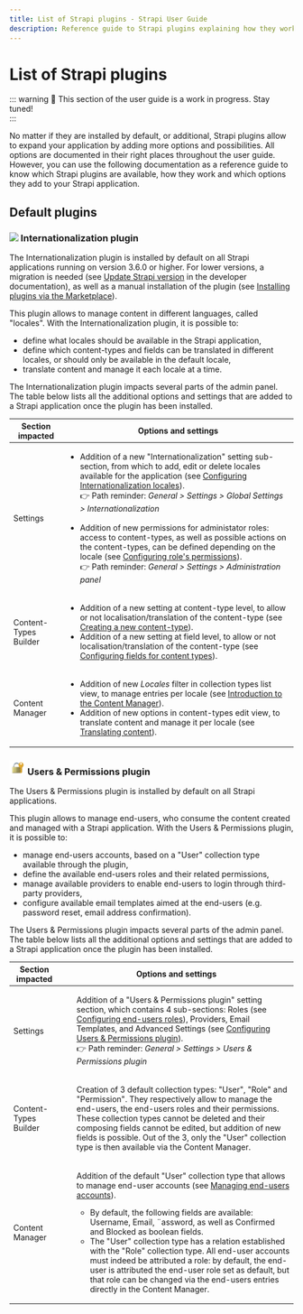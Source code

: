 ```yaml
---
title: List of Strapi plugins - Strapi User Guide
description: Reference guide to Strapi plugins explaining how they work and how they expand a Strapi application
---
```


# List of Strapi plugins

::: warning 🚧 This section of the user guide is a work in progress. Stay tuned!
<br>
:::

No matter if they are installed by default, or additional, Strapi plugins allow to expand your application by adding more options and possibilities. All options are documented in their right places throughout the user guide. However, you can use the following documentation as a reference guide to know which Strapi plugins are available, how they work and which options they add to your Strapi application.

## Default plugins

### <img width="28" src="../assets/plugins/icon_i18n-plugin.png"> Internationalization plugin

The Internationalization plugin is installed by default on all Strapi applications running on version 3.6.0 or higher. For lower versions, a migration is needed (see [Update Strapi version](https://strapi.io/documentation/developer-docs/latest/update-migration-guides/update-version.html) in the developer documentation), as well as a manual installation of the plugin (see [Installing plugins via the Marketplace](installing-plugins-via-marketplace.md)).

This plugin allows to manage content in different languages, called "locales". With the Internationalization plugin, it is possible to:

- define what locales should be available in the Strapi application,
- define which content-types and fields can be translated in different locales, or should only be available in the default locale,
- translate content and manage it each locale at a time.

The Internationalization plugin impacts several parts of the admin panel. The table below lists all the additional options and settings that are added to a Strapi application once the plugin has been installed.

| Section impacted | Options and settings                                                                                    |
|------------------|---------------------------------------------------------------------------------------------------------|
| Settings         | <ul><li>Addition of a new "Internationalization" setting sub-section, from which to add, edit or delete locales available for the application (see [Configuring Internationalization locales](../settings/managing-global-settings.md#configuring-internationalization-locales)). <br> 👉 Path reminder: *General > Settings > Global Settings > Internationalization* </li> <br> <li>Addition of new permissions for administator roles: access to content-types, as well as possible actions on the content-types, can be defined depending on the locale (see [Configuring role's permissions](/user-docs/latest/users-roles-permissions/configuring-administrator-roles.md#configuring-role-s-permissions)). <br> 👉 Path reminder: *General > Settings > Administration panel*</li></ul> |
| Content-Types Builder | <ul><li>Addition of a new setting at content-type level, to allow or not localisation/translation of the content-type (see [Creating a new content-type](/user-docs/latest/content-types-builder/creating-new-content-type.md#creating-a-new-content-type)).</li> <li>Addition of a new setting at field level, to allow or not localisation/translation of the content-type (see [Configuring fields for content types](/user-docs/latest/content-types-builder/configuring-fields-content-type.md#regular-fields)).</li></ul> |
| Content Manager | <ul><li>Addition of new *Locales* filter in collection types list view, to manage entries per locale (see [Introduction to the Content Manager](/user-docs/latest/content-manager/introduction-to-content-manager.md#collection-types)).</li> <li>Addition of new options in content-types edit view, to translate content and manage it per locale (see [Translating content](/user-docs/latest/content-manager/translating-content.md)).</li></ul> |


### <img width="28" src="../assets/plugins/icon_up-plugin.png"> Users & Permissions plugin

The Users & Permissions plugin is installed by default on all Strapi applications.

This plugin allows to manage end-users, who consume the content created and managed with a Strapi application. With the Users & Permissions plugin, it is possible to:

- manage end-users accounts, based on a "User" collection type available through the plugin,
- define the available end-users roles and their related permissions,
- manage available providers to enable end-users to login through third-party providers,
- configure available email templates aimed at the end-users (e.g. password reset, email address confirmation).

The Users & Permissions plugin impacts several parts of the admin panel. The table below lists all the additional options and settings that are added to a Strapi application once the plugin has been installed.

| Section impacted | Options and settings                                                                                    |
|------------------|---------------------------------------------------------------------------------------------------------|
| Settings         | <ul>Addition of a "Users & Permissions plugin" setting section, which contains 4 sub-sections: Roles (see [Configuring end-users roles](../users-roles-permissions/configuring-end-users-roles.md)), Providers, Email Templates, and Advanced Settings (see [Configuring Users & Permissions plugin](../settings/configuring-users-permissions-plugin-settings.md)). <br> 👉 Path reminder: *General > Settings > Users & Permissions plugin* </ul> |
| Content-Types Builder | <ul>Creation of 3 default collection types: "User", "Role" and "Permission". They respectively allow to manage the end-users, the end-users roles and their permissions. These collection types cannot be deleted and their composing fields cannot be edited, but addition of new fields is possible. Out of the 3, only the "User" collection type is then available via the Content Manager.</ul> |
| Content Manager | <ul>Addition of the default "User" collection type that allows to manage end-user accounts (see [Managing end-users accounts](../users-roles-permissions/managing-end-users.md)). <ul><li>By default, the following fields are available: Username, Email, ¨assword, as well as Confirmed and Blocked as boolean fields.</li> <li>The "User" collection type has a relation established with the "Role" collection type. All end-user accounts must indeed be attributed a role: by default, the end-user is attributed the end-user role set as default, but that role can be changed via the end-users entries directly in the Content Manager.</li></ul> </ul> |
